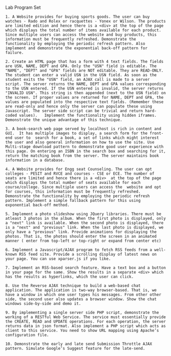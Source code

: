 Lab Program Set

	1. A Website provides for buying sports goods. The user can buy watches - Rado and Rolex or racquettes - Yonex or Wilson. The products are limited edition and hence there is a <div> at the top of the page which displays the total number of items available for each product. Since multiple users can access the website and buy products, this information must be frequently refreshed. Demonstrate the functionality by employing the periodic refresh pattern. Also implement and demonstrate the exponential back-off pattern for failure.

	2. Create an HTML page that has a form with 4 text fields. The fields are USN, NAME, DEPT and GPA. Only the "USN" field is editable. The "NAME", "DEPT" and "GPA" fields are NOT editable. They are READ-ONLY. The student can enter a valid USN in the USN field. As soon as the student exits the "USN" field, an AJAX call is made to a server script. The server returns the NAME, DEPT and GPA values corresponding to the USN entered. If the USN entered is invalid, the server returns "INVALID USN". This string is then appended (next to the USN field) on the screen. If proper values are returned for NAME, DEPT and GPA, the values are populated into the respective text fields. (Remember these are read-only and hence only the server can populate these using Javascript. The server side script can be trivial and return hard-coded values).   Implement the functionality using hidden iframes. Demonstrate the unique advantage of this technique.

	3. A book-search web page served by localhost is rich in content and GUI.  It has multiple images to display, a search form for the front-end user to  search for a book, a set of links which might interest the user and also general information on how to use the site. Use Multi-stage download pattern to demonstrate good user experience with this page. On entering an ISBN in the search box and searching for it, return the matching book from the server. The server maintains book information in a database.

	4. A Website provides for Engg seat Counseling. The user can opt colleges - PESIT and RVCE and courses - CSE or ECE. The number of seats are limited and hence there is a <div>  at the top of the page which displays the total number of seats available for each course/college. Since multiple users can access the  website and opt for courses, this information must be frequently refreshed. Demonstrate the functionality by employing the periodic refresh pattern. Implement a simple fallback pattern for this using exponential back-off method.

	5. Implement a photo slideshow using JQuery libraries. There must be atleast 3 photos in the album. When the first photo is displayed, only a "next" link is available. When the second photo is displayed, there is a "next" and "previous" link. When the last photo is displayed, we only have a "previous" link. Provide animations for displaying the photos. That is, the photos should enter the screen in an animated manner ( enter from top-left or top-right or expand from center etc)

	6. Implement a Javascript/AJAX program to fetch RSS feeds from a well-known RSS feed site. Provide a scrolling display of latest news on your page. You can use xparser.js if you like.

	7. Implement an RSS-based search feature. Have a text box and a button in your page for the same. Show the results in a separate <div> which has the results as hyperlinks, which the user can click.

	8. Use the Reverse AJAX technique to build a web-based chat application. The application is two-way browser-based. That is, we have a window in which one user types his messages. From other other side, the second user also updates a browser window. Show the chat windows side-by-side and demo it.

	9. By implementing a single server side PHP script, demonstrate the working of a RESTful Web Service. The service must essentially provide the CREATE, READ and UPDATE operations. For each operation, the server returns data in json format. Also implement a PHP script which acts as client to this service. You need to show URL mapping using Apache’s configuration file.

	10. Demonstrate the early and late send Submission Throttle AJAX pattern. Simulate Google’s Suggest feature for the late-send.
